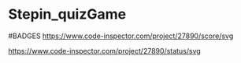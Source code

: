 # Stepin_quizGame
#BADGES
https://www.code-inspector.com/project/27890/score/svg

https://www.code-inspector.com/project/27890/status/svg
